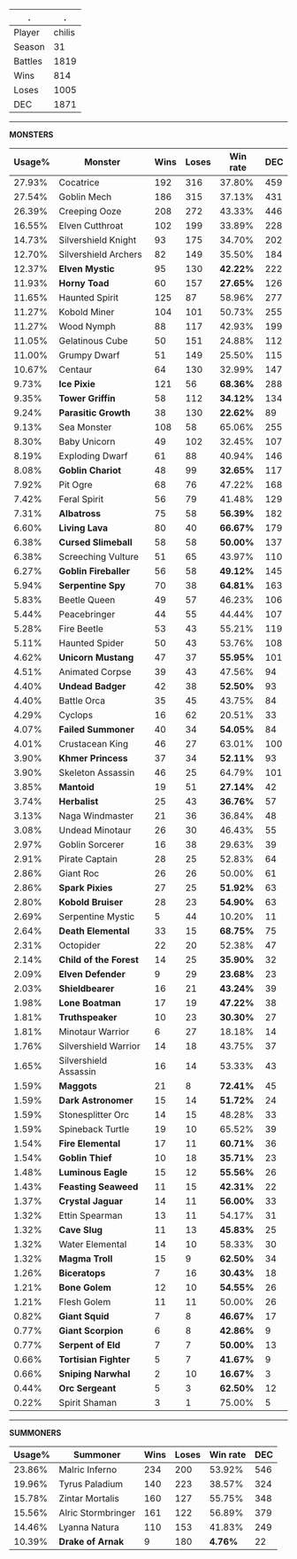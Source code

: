 .|.
|-|-
Player|chilis
Season|31
Battles|1819
Wins|814
Loses|1005
DEC|1871

---
**MONSTERS**

Usage%|Monster|Wins|Loses|Win rate|DEC|
-|-|-|-|-|-|
27.93%|Cocatrice|192|316|37.80%|459|
27.54%|Goblin Mech|186|315|37.13%|431|
26.39%|Creeping Ooze|208|272|43.33%|446|
16.55%|Elven Cutthroat|102|199|33.89%|228|
14.73%|Silvershield Knight|93|175|34.70%|202|
12.70%|Silvershield Archers|82|149|35.50%|184|
12.37%|**Elven Mystic**|95|130|**42.22%**|222|
11.93%|**Horny Toad**|60|157|**27.65%**|126|
11.65%|Haunted Spirit|125|87|58.96%|277|
11.27%|Kobold Miner|104|101|50.73%|255|
11.27%|Wood Nymph|88|117|42.93%|199|
11.05%|Gelatinous Cube|50|151|24.88%|112|
11.00%|Grumpy Dwarf|51|149|25.50%|115|
10.67%|Centaur|64|130|32.99%|147|
9.73%|**Ice Pixie**|121|56|**68.36%**|288|
9.35%|**Tower Griffin**|58|112|**34.12%**|134|
9.24%|**Parasitic Growth**|38|130|**22.62%**|89|
9.13%|Sea Monster|108|58|65.06%|255|
8.30%|Baby Unicorn|49|102|32.45%|107|
8.19%|Exploding Dwarf|61|88|40.94%|146|
8.08%|**Goblin Chariot**|48|99|**32.65%**|117|
7.92%|Pit Ogre|68|76|47.22%|168|
7.42%|Feral Spirit|56|79|41.48%|129|
7.31%|**Albatross**|75|58|**56.39%**|182|
6.60%|**Living Lava**|80|40|**66.67%**|179|
6.38%|**Cursed Slimeball**|58|58|**50.00%**|137|
6.38%|Screeching Vulture|51|65|43.97%|110|
6.27%|**Goblin Fireballer**|56|58|**49.12%**|145|
5.94%|**Serpentine Spy**|70|38|**64.81%**|163|
5.83%|Beetle Queen|49|57|46.23%|106|
5.44%|Peacebringer|44|55|44.44%|107|
5.28%|Fire Beetle|53|43|55.21%|119|
5.11%|Haunted Spider|50|43|53.76%|108|
4.62%|**Unicorn Mustang**|47|37|**55.95%**|101|
4.51%|Animated Corpse|39|43|47.56%|94|
4.40%|**Undead Badger**|42|38|**52.50%**|93|
4.40%|Battle Orca|35|45|43.75%|84|
4.29%|Cyclops|16|62|20.51%|33|
4.07%|**Failed Summoner**|40|34|**54.05%**|84|
4.01%|Crustacean King|46|27|63.01%|100|
3.90%|**Khmer Princess**|37|34|**52.11%**|93|
3.90%|Skeleton Assassin|46|25|64.79%|101|
3.85%|**Mantoid**|19|51|**27.14%**|42|
3.74%|**Herbalist**|25|43|**36.76%**|57|
3.13%|Naga Windmaster|21|36|36.84%|48|
3.08%|Undead Minotaur|26|30|46.43%|55|
2.97%|Goblin Sorcerer|16|38|29.63%|39|
2.91%|Pirate Captain|28|25|52.83%|64|
2.86%|Giant Roc|26|26|50.00%|61|
2.86%|**Spark Pixies**|27|25|**51.92%**|63|
2.80%|**Kobold Bruiser**|28|23|**54.90%**|63|
2.69%|Serpentine Mystic|5|44|10.20%|11|
2.64%|**Death Elemental**|33|15|**68.75%**|75|
2.31%|Octopider|22|20|52.38%|47|
2.14%|**Child of the Forest**|14|25|**35.90%**|32|
2.09%|**Elven Defender**|9|29|**23.68%**|23|
2.03%|**Shieldbearer**|16|21|**43.24%**|39|
1.98%|**Lone Boatman**|17|19|**47.22%**|38|
1.81%|**Truthspeaker**|10|23|**30.30%**|27|
1.81%|Minotaur Warrior|6|27|18.18%|14|
1.76%|Silvershield Warrior|14|18|43.75%|37|
1.65%|Silvershield Assassin|16|14|53.33%|43|
1.59%|**Maggots**|21|8|**72.41%**|45|
1.59%|**Dark Astronomer**|15|14|**51.72%**|24|
1.59%|Stonesplitter Orc|14|15|48.28%|33|
1.59%|Spineback Turtle|19|10|65.52%|39|
1.54%|**Fire Elemental**|17|11|**60.71%**|36|
1.54%|**Goblin Thief**|10|18|**35.71%**|23|
1.48%|**Luminous Eagle**|15|12|**55.56%**|26|
1.43%|**Feasting Seaweed**|11|15|**42.31%**|22|
1.37%|**Crystal Jaguar**|14|11|**56.00%**|33|
1.32%|Ettin Spearman|13|11|54.17%|31|
1.32%|**Cave Slug**|11|13|**45.83%**|25|
1.32%|Water Elemental|14|10|58.33%|30|
1.32%|**Magma Troll**|15|9|**62.50%**|34|
1.26%|**Biceratops**|7|16|**30.43%**|18|
1.21%|**Bone Golem**|12|10|**54.55%**|26|
1.21%|Flesh Golem|11|11|50.00%|26|
0.82%|**Giant Squid**|7|8|**46.67%**|17|
0.77%|**Giant Scorpion**|6|8|**42.86%**|9|
0.77%|**Serpent of Eld**|7|7|**50.00%**|13|
0.66%|**Tortisian Fighter**|5|7|**41.67%**|9|
0.66%|**Sniping Narwhal**|2|10|**16.67%**|3|
0.44%|**Orc Sergeant**|5|3|**62.50%**|12|
0.22%|Spirit Shaman|3|1|75.00%|5|

---
**SUMMONERS**

Usage%|Summoner|Wins|Loses|Win rate|DEC|
-|-|-|-|-|-|
23.86%|Malric Inferno|234|200|53.92%|546|
19.96%|Tyrus Paladium|140|223|38.57%|324|
15.78%|Zintar Mortalis|160|127|55.75%|348|
15.56%|Alric Stormbringer|161|122|56.89%|379|
14.46%|Lyanna Natura|110|153|41.83%|249|
10.39%|**Drake of Arnak**|9|180|**4.76%**|22|
